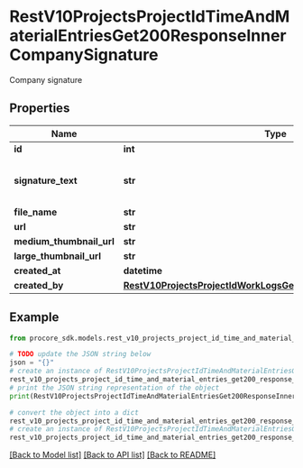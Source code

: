# RestV10ProjectsProjectIdTimeAndMaterialEntriesGet200ResponseInnerCompanySignature

Company signature

## Properties

Name | Type | Description | Notes
------------ | ------------- | ------------- | -------------
**id** | **int** | ID | [optional] 
**signature_text** | **str** | Acknowedgement text the signature was signed against. | [optional] 
**file_name** | **str** | File Name | [optional] 
**url** | **str** | URL | [optional] 
**medium_thumbnail_url** | **str** | URL | [optional] 
**large_thumbnail_url** | **str** | URL | [optional] 
**created_at** | **datetime** | Created at date | [optional] 
**created_by** | [**RestV10ProjectsProjectIdWorkLogsGet200ResponseInnerCreatedBy**](RestV10ProjectsProjectIdWorkLogsGet200ResponseInnerCreatedBy.md) |  | [optional] 

## Example

```python
from procore_sdk.models.rest_v10_projects_project_id_time_and_material_entries_get200_response_inner_company_signature import RestV10ProjectsProjectIdTimeAndMaterialEntriesGet200ResponseInnerCompanySignature

# TODO update the JSON string below
json = "{}"
# create an instance of RestV10ProjectsProjectIdTimeAndMaterialEntriesGet200ResponseInnerCompanySignature from a JSON string
rest_v10_projects_project_id_time_and_material_entries_get200_response_inner_company_signature_instance = RestV10ProjectsProjectIdTimeAndMaterialEntriesGet200ResponseInnerCompanySignature.from_json(json)
# print the JSON string representation of the object
print(RestV10ProjectsProjectIdTimeAndMaterialEntriesGet200ResponseInnerCompanySignature.to_json())

# convert the object into a dict
rest_v10_projects_project_id_time_and_material_entries_get200_response_inner_company_signature_dict = rest_v10_projects_project_id_time_and_material_entries_get200_response_inner_company_signature_instance.to_dict()
# create an instance of RestV10ProjectsProjectIdTimeAndMaterialEntriesGet200ResponseInnerCompanySignature from a dict
rest_v10_projects_project_id_time_and_material_entries_get200_response_inner_company_signature_from_dict = RestV10ProjectsProjectIdTimeAndMaterialEntriesGet200ResponseInnerCompanySignature.from_dict(rest_v10_projects_project_id_time_and_material_entries_get200_response_inner_company_signature_dict)
```
[[Back to Model list]](../README.md#documentation-for-models) [[Back to API list]](../README.md#documentation-for-api-endpoints) [[Back to README]](../README.md)


